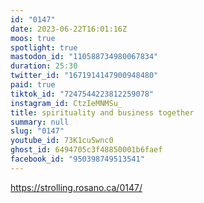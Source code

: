 ```yaml
---
id: "0147"
date: 2023-06-22T16:01:16Z
moos: true
spotlight: true
mastodon_id: "110588734980067834"
duration: 25:30
twitter_id: "1671914147900948480"
paid: true
tiktok_id: "7247544223812259078"
instagram_id: CtzIeMNMSu_
title: spirituality and business together
summary: null
slug: "0147"
youtube_id: 73K1cuSwnc0
ghost_id: 6494705c3f48850001b6faef
facebook_id: "950398749513541"
---
```

https://strolling.rosano.ca/0147/
